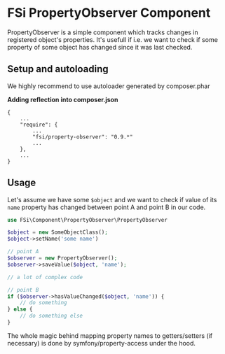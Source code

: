 # FSi PropertyObserver Component

PropertyObserver is a simple component which tracks changes in registered object's properties. It's usefull if i.e. we want to
check if some property of some object has changed since it was last checked.

## Setup and autoloading ##

We highly recommend to use autoloader generated by composer.phar

**Adding reflection into composer.json**

    {
        ... 
        "require": {
            ... 
            "fsi/property-observer": "0.9.*" 
            ...
        },
        ...
    }

## Usage ##

Let's assume we have some ``$object`` and we want to check if value of its ``name`` property has changed between point A
and point B in our code.

```php
use FSi\Component\PropertyObserver\PropertyObserver

$object = new SomeObjectClass();
$object->setName('some name')

// point A
$observer = new PropertyObserver();
$observer->saveValue($object, 'name');

// a lot of complex code

// point B
if ($observer->hasValueChanged($object, 'name')) {
    // do something
} else {
    // do something else
}
```

The whole magic behind mapping property names to getters/setters (if necessary) is done by symfony/property-access under the hood.
 